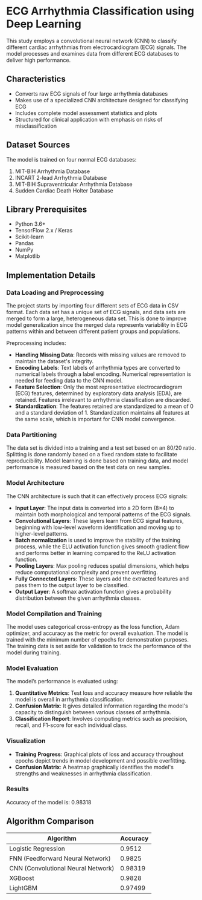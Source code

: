 # ECG Arrhythmia Classification using Deep Learning

This study employs a convolutional neural network (CNN) to classify different cardiac arrhythmias from electrocardiogram (ECG) signals. The model processes and examines data from different ECG databases to deliver high performance.

## Characteristics

- Converts raw ECG signals of four large arrhythmia databases
- Makes use of a specialized CNN architecture designed for classifying ECG
- Includes complete model assessment statistics and plots
- Structured for clinical application with emphasis on risks of misclassification

## Dataset Sources

The model is trained on four normal ECG databases:

1. MIT-BIH Arrhythmia Database
2. INCART 2-lead Arrhythmia Database
3. MIT-BIH Supraventricular Arrhythmia Database
4. Sudden Cardiac Death Holter Database

## Library Prerequisites

- Python 3.6+
- TensorFlow 2.x / Keras
- Scikit-learn
- Pandas
- NumPy
- Matplotlib

## Implementation Details

### Data Loading and Preprocessing

The project starts by importing four different sets of ECG data in CSV format. Each data set has a unique set of ECG signals, and data sets are merged to form a large, heterogeneous data set. This is done to improve model generalization since the merged data represents variability in ECG patterns within and between different patient groups and populations.

Preprocessing includes:

- **Handling Missing Data**: Records with missing values are removed to maintain the dataset's integrity.
- **Encoding Labels**: Text labels of arrhythmia types are converted to numerical labels through a label encoding. Numerical representation is needed for feeding data to the CNN model.
- **Feature Selection**: Only the most representative electrocardiogram (ECG) features, determined by exploratory data analysis (EDA), are retained. Features irrelevant to arrhythmia classification are discarded.
- **Standardization**: The features retained are standardized to a mean of 0 and a standard deviation of 1. Standardization maintains all features at the same scale, which is important for CNN model convergence.

### Data Partitioning

The data set is divided into a training and a test set based on an 80/20 ratio. Splitting is done randomly based on a fixed random state to facilitate reproducibility. Model learning is done based on training data, and model performance is measured based on the test data on new samples.

### Model Architecture

The CNN architecture is such that it can effectively process ECG signals:

- **Input Layer**: The input data is converted into a 2D form (8×4) to maintain both morphological and temporal patterns of the ECG signals.
- **Convolutional Layers**: These layers learn from ECG signal features, beginning with low-level waveform identification and moving up to higher-level patterns.
- **Batch normalization** is used to improve the stability of the training process, while the ELU activation function gives smooth gradient flow and performs better in learning compared to the ReLU activation function.
- **Pooling Layers**: Max pooling reduces spatial dimensions, which helps reduce computational complexity and prevent overfitting.
- **Fully Connected Layers**: These layers add the extracted features and pass them to the output layer to be classified.
- **Output Layer**: A softmax activation function gives a probability distribution between the given arrhythmia classes.

### Model Compilation and Training

The model uses categorical cross-entropy as the loss function, Adam optimizer, and accuracy as the metric for overall evaluation. The model is trained with the minimum number of epochs for demonstration purposes. The training data is set aside for validation to track the performance of the model during training.

### Model Evaluation

The model’s performance is evaluated using:

1. **Quantitative Metrics**: Test loss and accuracy measure how reliable the model is overall in arrhythmia classification.
2. **Confusion Matrix**: It gives detailed information regarding the model's capacity to distinguish between various classes of arrhythmia.
3. **Classification Report**: Involves computing metrics such as precision, recall, and F1-score for each individual class.

### Visualization

- **Training Progress**: Graphical plots of loss and accuracy throughout epochs depict trends in model development and possible overfitting.
- **Confusion Matrix**: A heatmap graphically identifies the model's strengths and weaknesses in arrhythmia classification.


### Results

Accuracy of the model is: 0.98318

## Algorithm Comparison

| Algorithm                 | Accuracy  |
|---------------------------|-----------|
| Logistic Regression       | 0.9512    |
| FNN (Feedforward Neural Network) | 0.9825    |
| CNN (Convolutional Neural Network) | 0.98319   |
| XGBoost                  | 0.9828    |
| LightGBM                 | 0.97499   |

